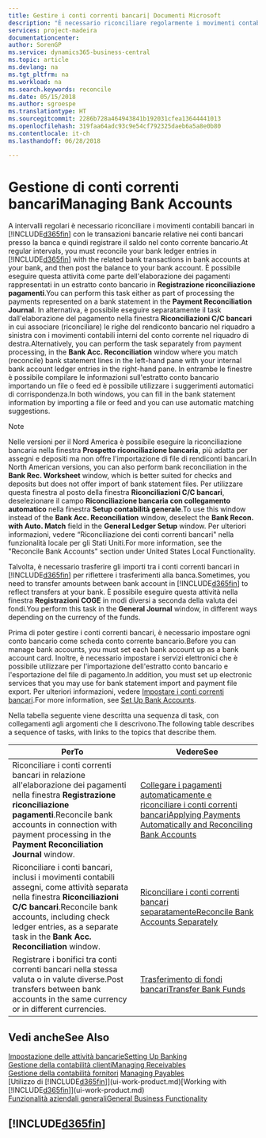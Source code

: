 ```yaml
---
title: Gestire i conti correnti bancari| Documenti Microsoft
description: "È necessario riconciliare regolarmente i movimenti contabili bancari con le transazioni bancarie correlate nei conti bancari."
services: project-madeira
documentationcenter: 
author: SorenGP
ms.service: dynamics365-business-central
ms.topic: article
ms.devlang: na
ms.tgt_pltfrm: na
ms.workload: na
ms.search.keywords: reconcile
ms.date: 05/15/2018
ms.author: sgroespe
ms.translationtype: HT
ms.sourcegitcommit: 2286b728a464943841b192031cfea13644441013
ms.openlocfilehash: 319faa64adc93c9e54cf792325daeb6a5a8e0b80
ms.contentlocale: it-ch
ms.lasthandoff: 06/28/2018

---
```

# <a name="managing-bank-accounts"></a><span data-ttu-id="7248b-103">Gestione di conti correnti bancari</span><span class="sxs-lookup"><span data-stu-id="7248b-103">Managing Bank Accounts</span></span>
<span data-ttu-id="7248b-104">A intervalli regolari è necessario riconciliare i movimenti contabili bancari in [!INCLUDE[d365fin](includes/d365fin_md.md)] con le transazioni bancarie relative nei conti bancari presso la banca e quindi registrare il saldo nel conto corrente bancario.</span><span class="sxs-lookup"><span data-stu-id="7248b-104">At regular intervals, you must reconcile your bank ledger entries in [!INCLUDE[d365fin](includes/d365fin_md.md)] with the related bank transactions in bank accounts at your bank, and then post the balance to your bank account.</span></span> <span data-ttu-id="7248b-105">È possibile eseguire questa attività come parte dell'elaborazione dei pagamenti rappresentati in un estratto conto bancario in **Registrazione riconciliazione pagamenti**.</span><span class="sxs-lookup"><span data-stu-id="7248b-105">You can perform this task either as part of processing the payments represented on a bank statement in the **Payment Reconciliation Journal**.</span></span> <span data-ttu-id="7248b-106">In alternativa, è possibile eseguire separatamente il task dall'elaborazione del pagamento nella finestra **Riconciliazioni C/C bancari** in cui associare (riconciliare) le righe del rendiconto bancario nel riquadro a sinistra con i movimenti contabili interni del conto corrente nel riquadro di destra.</span><span class="sxs-lookup"><span data-stu-id="7248b-106">Alternatively, you can perform the task separately from payment processing, in the **Bank Acc. Reconciliation** window where you match (reconcile) bank statement lines in the left-hand pane with your internal bank account ledger entries in the right-hand pane.</span></span> <span data-ttu-id="7248b-107">In entrambe le finestre è possibile compilare le informazioni sull'estratto conto bancario importando un file o feed ed è possibile utilizzare i suggerimenti automatici di corrispondenza.</span><span class="sxs-lookup"><span data-stu-id="7248b-107">In both windows, you can fill in the bank statement information by importing a file or feed and you can use automatic matching suggestions.</span></span>

> [!NOTE]  
> <span data-ttu-id="7248b-108">Nelle versioni per il Nord America è possibile eseguire la riconciliazione bancaria nella finestra **Prospetto riconciliazione bancaria**, più adatta per assegni e depositi ma non offre l'importazione di file di rendiconti bancari.</span><span class="sxs-lookup"><span data-stu-id="7248b-108">In North American versions, you can also perform bank reconciliation in the **Bank Rec. Worksheet** window, which is better suited for checks and deposits but does not offer import of bank statement files.</span></span> <span data-ttu-id="7248b-109">Per utilizzare questa finestra al posto della finestra **Riconciliazioni C/C bancari**, deselezionare il campo **Riconciliazione bancaria con collegamento automatico** nella finestra **Setup contabilità generale**.</span><span class="sxs-lookup"><span data-stu-id="7248b-109">To use this window instead of the **Bank Acc. Reconciliation** window, deselect the **Bank Recon. with Auto. Match** field in the **General Ledger Setup** window.</span></span> <span data-ttu-id="7248b-110">Per ulteriori informazioni, vedere “Riconciliazione dei conti correnti bancari" nella funzionalità locale per gli Stati Uniti.</span><span class="sxs-lookup"><span data-stu-id="7248b-110">For more information, see the "Reconcile Bank Accounts" section under United States Local Functionality.</span></span>

<span data-ttu-id="7248b-111">Talvolta, è necessario trasferire gli importi tra i conti correnti bancari in [!INCLUDE[d365fin](includes/d365fin_md.md)] per riflettere i trasferimenti alla banca.</span><span class="sxs-lookup"><span data-stu-id="7248b-111">Sometimes, you need to transfer amounts between bank account in [!INCLUDE[d365fin](includes/d365fin_md.md)] to reflect transfers at your bank.</span></span> <span data-ttu-id="7248b-112">È possibile eseguire questa attività nella finestra **Registrazioni COGE** in modi diversi a seconda della valuta dei fondi.</span><span class="sxs-lookup"><span data-stu-id="7248b-112">You perform this task in the **General Journal** window, in different ways depending on the currency of the funds.</span></span>

<span data-ttu-id="7248b-113">Prima di poter gestire i conti correnti bancari, è necessario impostare ogni conto bancario come scheda conto corrente bancario.</span><span class="sxs-lookup"><span data-stu-id="7248b-113">Before you can manage bank accounts, you must set each bank account up as a bank account card.</span></span> <span data-ttu-id="7248b-114">Inoltre, è necessario impostare i servizi elettronici che è possibile utilizzare per l'importazione dell'estratto conto bancario e l'esportazione del file di pagamento.</span><span class="sxs-lookup"><span data-stu-id="7248b-114">In addition, you must set up electronic services that you may use for bank statement import and payment file export.</span></span> <span data-ttu-id="7248b-115">Per ulteriori informazioni, vedere [Impostare i conti correnti bancari](bank-setup-banking.md).</span><span class="sxs-lookup"><span data-stu-id="7248b-115">For more information, see [Set Up Bank Accounts](bank-setup-banking.md).</span></span>

<span data-ttu-id="7248b-116">Nella tabella seguente viene descritta una sequenza di task, con collegamenti agli argomenti che li descrivono.</span><span class="sxs-lookup"><span data-stu-id="7248b-116">The following table describes a sequence of tasks, with links to the topics that describe them.</span></span>

| <span data-ttu-id="7248b-117">Per</span><span class="sxs-lookup"><span data-stu-id="7248b-117">To</span></span> | <span data-ttu-id="7248b-118">Vedere</span><span class="sxs-lookup"><span data-stu-id="7248b-118">See</span></span> |
| --- | --- |
| <span data-ttu-id="7248b-119">Riconciliare i conti correnti bancari in relazione all'elaborazione dei pagamenti nella finestra **Registrazione riconciliazione pagamenti**.</span><span class="sxs-lookup"><span data-stu-id="7248b-119">Reconcile bank accounts in connection with payment processing in the **Payment Reconciliation Journal** window.</span></span> |[<span data-ttu-id="7248b-120">Collegare i pagamenti automaticamente e riconciliare i conti correnti bancari</span><span class="sxs-lookup"><span data-stu-id="7248b-120">Applying Payments Automatically and Reconciling Bank Accounts</span></span>](receivables-apply-payments-auto-reconcile-bank-accounts.md) |
| <span data-ttu-id="7248b-121">Riconciliare i conti bancari, inclusi i movimenti contabili assegni, come attività separata nella finestra **Riconciliazioni C/C bancari**.</span><span class="sxs-lookup"><span data-stu-id="7248b-121">Reconcile bank accounts, including check ledger entries, as a separate task in the **Bank Acc. Reconciliation** window.</span></span> |[<span data-ttu-id="7248b-122">Riconciliare i conti correnti bancari separatamente</span><span class="sxs-lookup"><span data-stu-id="7248b-122">Reconcile Bank Accounts Separately</span></span>](bank-how-reconcile-bank-accounts-separately.md) |
| <span data-ttu-id="7248b-123">Registrare i bonifici tra conti correnti bancari nella stessa valuta o in valute diverse.</span><span class="sxs-lookup"><span data-stu-id="7248b-123">Post transfers between bank accounts in the same currency or in different currencies.</span></span> |[<span data-ttu-id="7248b-124">Trasferimento di fondi bancari</span><span class="sxs-lookup"><span data-stu-id="7248b-124">Transfer Bank Funds</span></span>](bank-how-transfer-bank-funds.md) |

## <a name="see-also"></a><span data-ttu-id="7248b-125">Vedi anche</span><span class="sxs-lookup"><span data-stu-id="7248b-125">See Also</span></span>
[<span data-ttu-id="7248b-126">Impostazione delle attività bancarie</span><span class="sxs-lookup"><span data-stu-id="7248b-126">Setting Up Banking</span></span>](bank-setup-banking.md)  
[<span data-ttu-id="7248b-127">Gestione della contabilità clienti</span><span class="sxs-lookup"><span data-stu-id="7248b-127">Managing Receivables</span></span>](receivables-manage-receivables.md)  
<span data-ttu-id="7248b-128">[Gestione della contabilità fornitori](payables-manage-payables.md)  </span><span class="sxs-lookup"><span data-stu-id="7248b-128">[Managing Payables](payables-manage-payables.md)  </span></span>  
<span data-ttu-id="7248b-129">[Utilizzo di [!INCLUDE[d365fin](includes/d365fin_md.md)]](ui-work-product.md)</span><span class="sxs-lookup"><span data-stu-id="7248b-129">[Working with [!INCLUDE[d365fin](includes/d365fin_md.md)]](ui-work-product.md)</span></span>  
[<span data-ttu-id="7248b-130">Funzionalità aziendali generali</span><span class="sxs-lookup"><span data-stu-id="7248b-130">General Business Functionality</span></span>](ui-across-business-areas.md)  

## [!INCLUDE[d365fin](includes/free_trial_md.md)]  
 

